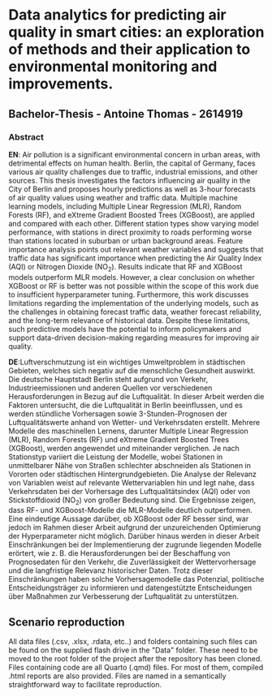  # Data analytics for predicting air quality in smart cities: an exploration of methods and their application to environmental monitoring and improvements.
 ## Bachelor-Thesis - Antoine Thomas - 2614919

 ### Abstract
 **EN**: Air pollution is a significant environmental concern in urban areas, with detrimental effects on human health. Berlin, the capital of Germany, faces various air quality challenges due to traffic, industrial emissions, and other sources. This thesis investigates the factors influencing air quality in the City of Berlin and proposes hourly predictions as well as 3-hour forecasts of air quality values using weather and traffic data. Multiple machine learning models, including Multiple Linear Regression (MLR), Random Forests (RF), and eXtreme Gradient Boosted Trees (XGBoost), are applied and compared with each other. Different station types show varying model performance, with stations in direct proximity to roads performing worse than stations located in suburban or urban background areas. Feature importance analysis points out relevant weather variables and suggests that traffic data has significant importance when predicting the Air Quality Index (AQI) or Nitrogen Dioxide (NO<sub>2</sub>). Results indicate that RF and XGBoost models outperform MLR models. However, a clear conclusion on whether XGBoost or RF is better was not possible within the scope of this work due to insufficient hyperparameter tuning. Furthermore, this work discusses limitations regarding the implementation of the underlying models, such as the challenges in obtaining forecast traffic data, weather forecast reliability, and the long-term relevance of historical data. Despite these limitations, such predictive models have the potential to inform policymakers and support data-driven decision-making regarding measures for improving air quality.

 **DE**:Luftverschmutzung ist ein wichtiges Umweltproblem in städtischen Gebieten, welches sich negativ auf die menschliche Gesundheit auswirkt. Die deutsche Hauptstadt Berlin steht aufgrund von Verkehr, Industrieemissionen und anderen Quellen vor verschiedenen Herausforderungen in Bezug auf die Luftqualität. In dieser Arbeit werden die Faktoren untersucht, die die Luftqualität in Berlin beeinflussen, und es werden stündliche Vorhersagen sowie 3-Stunden-Prognosen der Luftqualitätswerte anhand von Wetter- und Verkehrsdaten erstellt. Mehrere Modelle des maschinellen Lernens, darunter Multiple Linear Regression (MLR), Random Forests (RF) und eXtreme Gradient Boosted Trees (XGBoost), werden angewendet und miteinander verglichen. Je nach Stationstyp variiert die Leistung der Modelle, wobei Stationen in unmittelbarer Nähe von Straßen schlechter abschneiden als Stationen in Vororten oder städtischen Hintergrundgebieten. Die Analyse der Relevanz von Variablen weist auf relevante Wettervariablen hin und legt nahe, dass Verkehrsdaten bei der Vorhersage des Luftqualitätsindex (AQI) oder von Stickstoffdioxid (NO<sub>2</sub>) von großer Bedeutung sind. Die Ergebnisse zeigen, dass RF- und XGBoost-Modelle die MLR-Modelle deutlich outperformen. Eine eindeutige Aussage darüber, ob XGBoost oder RF besser sind, war jedoch im Rahmen dieser Arbeit aufgrund der unzureichenden Optimierung der Hyperparameter nicht möglich. Darüber hinaus werden in dieser Arbeit Einschränkungen bei der Implementierung der zugrunde liegenden Modelle erörtert, wie z. B. die Herausforderungen bei der Beschaffung von Prognosedaten für den Verkehr, die Zuverlässigkeit der Wettervorhersage und die langfristige Relevanz historischer Daten. Trotz dieser Einschränkungen haben solche Vorhersagemodelle das Potenzial, politische Entscheidungsträger zu informieren und datengestützte Entscheidungen über Maßnahmen zur Verbesserung der Luftqualität zu unterstützen.

 ## Scenario reproduction
 All data files (.csv, .xlsx, .rdata, etc..) and folders containing such files can be found on the supplied flash drive in the "Data" folder. These need to be moved to the root folder of the project after the repository has been cloned.
 Files containing code are all Quarto (.qmd) files. For most of them, compiled .html reports are also provided.
 Files are named in a semantically straightforward way to facilitate reproduction. 

